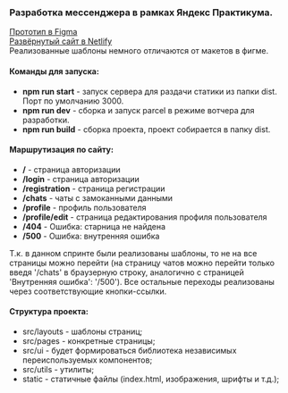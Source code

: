 ### Разработка мессенджера в рамках Яндекс Практикума.

[Прототип в Figma](https://www.figma.com/file/jF5fFFzgGOxQeB4CmKWTiE/Chat_external_link?node-id=0%3A1&t=su5VSzsBrbf6Bau6-0)  
[Развёрнутый сайт в Netlify](https://steady-shortbread-41a498.netlify.app/)  
Реализованные шаблоны немного отличаются от макетов в фигме.

#### Команды для запуска:
- <b>npm run start</b> - запуск сервера для раздачи статики из папки dist. Порт по умолчанию 3000.
- <b>npm run dev</b> - сборка и запуск parcel в режиме вотчера для разработки.
- <b>npm run build</b> - сборка проекта, проект собирается в папку dist.

#### Маршрутизация по сайту:
- <b>/</b> - страница авторизации
- <b>/login</b> - страница авторизации
- <b>/registration</b> - страница регистрации
- <b>/chats</b> - чаты с замоканными данными
- <b>/profile</b> - профиль пользователя
- <b>/profile/edit</b> - страница редактирования профиля пользователя
- <b>/404</b> - Ошибка: старница не найдена
- <b>/500</b> - Ошибка: внутренняя ошибка

Т.к. в данном спринте были реализованы шаблоны, то не на все страницы можно перейти (на страницу чатов можно перейти только введя '/chats' в браузерную строку, аналогично с страницей 'Внутренняя ошибка': '/500'). 
Все остальные переходы реализованы через соответствующие кнопки-ссылки.

#### Структура проекта:
- src/layouts -  шаблоны страниц;
- src/pages - конкретные страницы;
- src/ui - будет формироваться библиотека независимых переиспользуемых компонентов;
- src/utils - утилиты;
- static - статичные файлы (index.html, изображения, шрифты и т.д.);